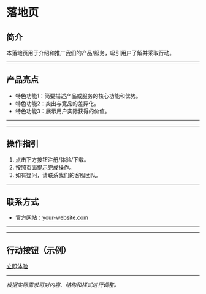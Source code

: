 # 落地页

## 简介

本落地页用于介绍和推广我们的产品/服务，吸引用户了解并采取行动。

---

## 产品亮点

- 特色功能1：简要描述产品或服务的核心功能和优势。
- 特色功能2：突出与竞品的差异化。
- 特色功能3：展示用户实际获得的价值。

---
<!-- 
## 用户评价

> “这里可以放一条用户的正面评价，增强说服力。”  
> —— 用户名
注释结束 -->
---

## 操作指引

1. 点击下方按钮注册/体验/下载。
2. 按照页面提示完成操作。
3. 如有疑问，请联系我们的客服团队。

---

## 联系方式

- 官方网站：[your-website.com](https://github.com/az168999/ops)

---
<!--
## 暂时注释邮箱
- 客服邮箱：support@tiktok.com
注释结束 -->

<!-- 
## 微信公众号暂时注释
- 微信公众号：yourwechat
注释结束 -->
---

## 行动按钮（示例）

[立即体验](https://github.com/az168999/ops)

---

*根据实际需求可对内容、结构和样式进行调整。*
